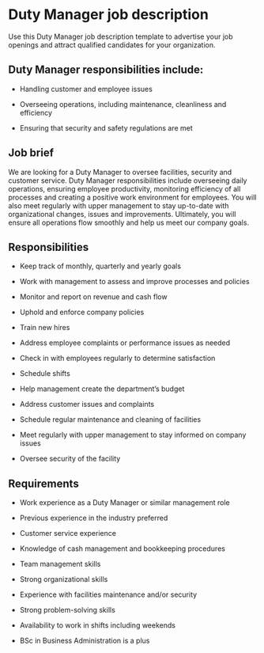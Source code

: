 # Duty Manager job description
Use this Duty Manager job description template to advertise your job openings and attract qualified candidates for your organization.


## Duty Manager responsibilities include:
* Handling customer and employee issues

* Overseeing operations, including maintenance, cleanliness and efficiency

* Ensuring that security and safety regulations are met



## Job brief

We are looking for a Duty Manager to oversee facilities, security and customer service.
Duty Manager responsibilities include overseeing daily operations, ensuring employee productivity, monitoring efficiency of all processes and creating a positive work environment for employees. You will also meet regularly with upper management to stay up-to-date with organizational changes, issues and improvements.
Ultimately, you will ensure all operations flow smoothly and help us meet our company goals.


## Responsibilities

* Keep track of monthly, quarterly and yearly goals

* Work with management to assess and improve processes and policies

* Monitor and report on revenue and cash flow

* Uphold and enforce company policies

* Train new hires

* Address employee complaints or performance issues as needed

* Check in with employees regularly to determine satisfaction

* Schedule shifts

* Help management create the department’s budget

* Address customer issues and complaints

* Schedule regular maintenance and cleaning of facilities

* Meet regularly with upper management to stay informed on company issues

* Oversee security of the facility


## Requirements

* Work experience as a Duty Manager or similar management role

* Previous experience in the industry preferred

* Customer service experience

* Knowledge of cash management and bookkeeping procedures

* Team management skills

* Strong organizational skills

* Experience with facilities maintenance and/or security

* Strong problem-solving skills

* Availability to work in shifts including weekends

* BSc in Business Administration is a plus
